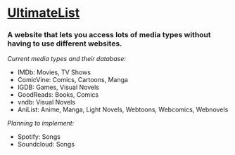 # [UltimateList](https://ul.timbobimbo.club)
### A website that lets you access lots of media types without having to use different websites. 

*Current media types and their database:*
- IMDb: Movies, TV Shows
- ComicVine: Comics, Cartoons, Manga
- IGDB: Games, Visual Novels
- GoodReads: Books, Comics
- vndb: Visual Novels
- AniList: Anime, Manga, Light Novels, Webtoons, Webcomics, Webnovels

*Planning to implement:*
- Spotify: Songs
- Soundcloud: Songs
